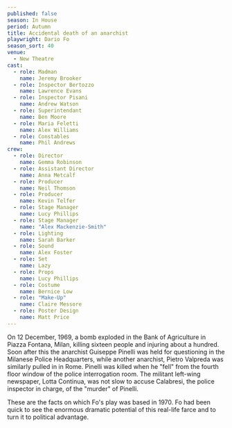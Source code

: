 ```yaml
---
published: false
season: In House
period: Autumn
title: Accidental death of an anarchist
playwright: Dario Fo
season_sort: 40
venue:
  - New Theatre
cast:
  - role: Madman
    name: Jeremy Brooker
  - role: Inspector Bertozzo
    name: Lawrence Evans
  - role: Inspector Pisani
    name: Andrew Watson
  - role: Superintendant
    name: Ben Moore
  - role: Maria Feletti
    name: Alex Williams
  - role: Constables
    name: Phil Andrews
crew:
  - role: Director
    name: Gemma Robinson
  - role: Assistant Director
    name: Anna Metcalf
  - role: Producer
    name: Neil Thomson
  - role: Producer
    name: Kevin Telfer
  - role: Stage Manager
    name: Lucy Phillips
  - role: Stage Manager
    name: "Alex Mackenzie-Smith"
  - role: Lighting
    name: Sarah Barker
  - role: Sound
    name: Alex Foster
  - role: Set
    name: Lazy
  - role: Props
    name: Lucy Phillips
  - role: Costume
    name: Bernice Low
  - role: "Make-Up"
    name: Claire Messore
  - role: Poster Design
    name: Matt Price
---
```



On 12 December, 1969, a bomb exploded in the Bank of Agriculture in Piazza Fontana, Milan, killing sixteen people and injuring about a hundred. Soon after this the anarchist Guiseppe Pinelli was held for questioning in the Milanese Police Headquarters, while another anarchist, Pietro Valpreda was similarly pulled in in Rome. Pinelli was killed when he "fell" from the fourth floor window of the police interrogation room. The militant left-wing newspaper, Lotta Continua, was not slow to accuse Calabresi, the police inspector in charge, of the "murder" of Pinelli.

These are the facts on which Fo's play was based in 1970. Fo had been quick to see the enormous dramatic potential of this real-life farce and to turn it to political advantage.
